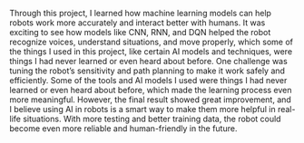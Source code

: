 Through this project, I learned how machine learning models can help robots work more accurately and interact better with humans. It was exciting to see how models like CNN, RNN, and DQN helped the robot recognize voices, understand situations, and move properly, which some of the things I used in this project, like certain AI models and techniques, were things I had never learned or even heard about before. One challenge was tuning the robot’s sensitivity and path planning to make it work safely and efficiently. Some of the tools and AI models I used were things I had never learned or even heard about before, which made the learning process even more meaningful. However, the final result showed great improvement, and I believe using AI in robots is a smart way to make them more helpful in real-life situations. With more testing and better training data, the robot could become even more reliable and human-friendly in the future.

